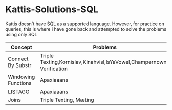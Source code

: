 # Kattis-Solutions-SQL

Kattis doesn't have SQL as a supported language. However, for practice on queries, this is where i have gone back and attempted to solve the problems using only SQL

| Concept  | Problems |
| ------------- | ------------- |
| Connect By Substr | Triple Texting,Kornislav,Kinahvisl,IsYaVowel,Champernowne Verification |
| Windowing Functions | Apaxiaaans |
| LISTAGG | Apaxiaaans |
| Joins | Triple Texting, Mæting | 
